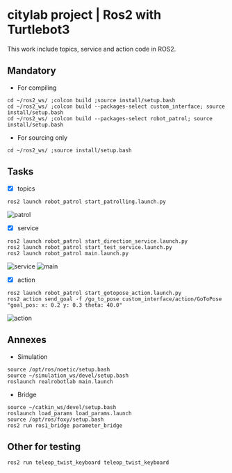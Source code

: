 <link rel="stylesheet" href="css/markdown.css">

# citylab project | Ros2 with Turtlebot3
This work include topics, service and action code in ROS2.

## Mandatory
+ For compiling
```
cd ~/ros2_ws/ ;colcon build ;source install/setup.bash
cd ~/ros2_ws/ ;colcon build --packages-select custom_interface; source install/setup.bash
cd ~/ros2_ws/ ;colcon build --packages-select robot_patrol; source install/setup.bash
```
+ For sourcing only
```
cd ~/ros2_ws/ ;source install/setup.bash
```

## Tasks
- [x] topics 
```
ros2 launch robot_patrol start_patrolling.launch.py
```
![patrol](https://github.com/Andy-Leo10/citylab_project/assets/60716487/360d1818-d246-4f7a-9884-0c85564c95d6)

- [x] service 
```
ros2 launch robot_patrol start_direction_service.launch.py
ros2 launch robot_patrol start_test_service.launch.py
ros2 launch robot_patrol main.launch.py
```
![service](https://github.com/Andy-Leo10/citylab_project/assets/60716487/19c19b71-4201-4d0a-be95-561ace8e2cc3)
![main](https://github.com/Andy-Leo10/citylab_project/assets/60716487/a2d702a2-c327-4f82-afe8-53b372142159)

- [x] action 
```
ros2 launch robot_patrol start_gotopose_action.launch.py
ros2 action send_goal -f /go_to_pose custom_interface/action/GoToPose "goal_pos: x: 0.2 y: 0.3 theta: 40.0"
```
![action](https://github.com/Andy-Leo10/citylab_project/assets/60716487/458bee14-f0f9-4d88-abaa-47358c9ab5dc)

## Annexes
* Simulation
```
source /opt/ros/noetic/setup.bash
source ~/simulation_ws/devel/setup.bash
roslaunch realrobotlab main.launch
```
* Bridge
```
source ~/catkin_ws/devel/setup.bash
roslaunch load_params load_params.launch
source /opt/ros/foxy/setup.bash
ros2 run ros1_bridge parameter_bridge
```

## Other for testing
```
ros2 run teleop_twist_keyboard teleop_twist_keyboard
```

